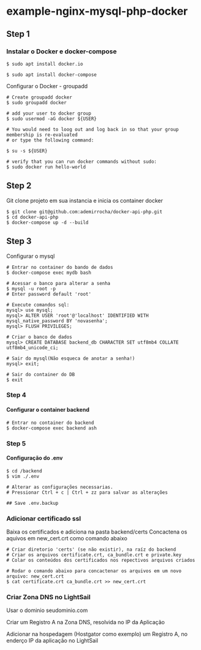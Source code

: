 # example-nginx-mysql-php-docker

## Step 1

### Instalar o Docker e docker-compose

```
$ sudo apt install docker.io

$ sudo apt install docker-compose

```

Configurar o Docker - groupadd

```
# Create groupadd docker
$ sudo groupadd docker

# add your user to docker group
$ sudo usermod -aG docker ${USER}

# You would need to loog out and log back in so that your group membership is re-evaluated
# or type the following command:

$ su -s ${USER}

# verify that you can run docker commands without sudo:
$ sudo docker run hello-world
```


## Step 2
Git clone projeto em sua instancia e inicia os container docker
```
$ git clone git@github.com:ademirrocha/docker-api-php.git
$ cd docker-api-php
$ docker-compose up -d --build
```

## Step 3
Configurar o mysql
```
# Entrar no container do bando de dados
$ docker-compose exec mydb bash

# Acessar o banco para alterar a senha
$ mysql -u root -p
# Enter password default 'root'

# Execute comandos sql:
mysql> use mysql;
mysql> ALTER USER 'root'@'localhost' IDENTIFIED WITH mysql_native_password BY 'novasenha';
mysql> FLUSH PRIVILEGES;

# Criar o banco de dados
mysql> CREATE DATABASE backend_db CHARACTER SET utf8mb4 COLLATE utf8mb4_unicode_ci;

# Sair do mysql(Não esqueca de anotar a senha!)
mysql> exit;

# Sair do container do DB
$ exit

```

### Step 4

#### Configurar o container backend

```
# Entrar no container do backend
$ docker-compose exec backend ash
```

### Step 5

#### Configuração do .env

```
$ cd /backend
$ vim ./.env

# Alterar as configurações necessarias.
# Pressionar Ctrl + c | Ctrl + zz para salvar as alterações

## Save .env.backup

```


### Adicionar certificado ssl

Baixa os certificados e adiciona na pasta backend/certs
Concactena os aquivos em new_cert.crt como comando abaixo


```
# Criar diretorio 'certs' (se não existir), na raíz do backend
# Criar os arquivos certificate.crt, ca_bundle.crt e private.key
# Colar os conteúdos dos certificados nos repectivos arquivos criados

# Rodar o comando abaixo para concactenar os arquivos em um novo arquivo: new_cert.crt
$ cat certificate.crt ca_bundle.crt >> new_cert.crt
```

### Criar Zona DNS no LightSail

Usar o dominio seudominio.com

Criar um Registro A na Zona DNS, resolvida no IP da Aplicação

Adicionar na hospedagem (Hostgator como exemplo) um Registro A, no enderço IP da aplicação no LightSail
